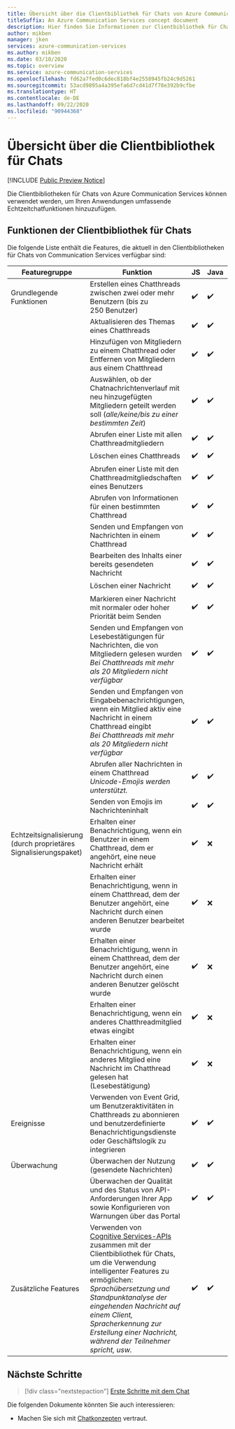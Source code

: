 ```yaml
---
title: Übersicht über die Clientbibliothek für Chats von Azure Communication Services
titleSuffix: An Azure Communication Services concept document
description: Hier finden Sie Informationen zur Clientbibliothek für Chats von Azure Communication Services.
author: mikben
manager: jken
services: azure-communication-services
ms.author: mikben
ms.date: 03/10/2020
ms.topic: overview
ms.service: azure-communication-services
ms.openlocfilehash: fd62a7fed0c6dec818bf4e2558945fb24c9d5261
ms.sourcegitcommit: 53acd9895a4a395efa6d7cd41d7f78e392b9cfbe
ms.translationtype: HT
ms.contentlocale: de-DE
ms.lasthandoff: 09/22/2020
ms.locfileid: "90944368"
---
```

# <a name="chat-client-library-overview"></a>Übersicht über die Clientbibliothek für Chats

[!INCLUDE [Public Preview Notice](../../includes/public-preview-include.md)]

Die Clientbibliotheken für Chats von Azure Communication Services können verwendet werden, um Ihren Anwendungen umfassende Echtzeitchatfunktionen hinzuzufügen.

## <a name="chat-client-library-capabilities"></a>Funktionen der Clientbibliothek für Chats

Die folgende Liste enthält die Features, die aktuell in den Clientbibliotheken für Chats von Communication Services verfügbar sind:

| Featuregruppe | Funktion                                                                                                          | JS  | Java | .NET | Python |
| ----------------- | ------------------------------------------------------------------------------------------------------------------- | --- | ----- | ---- | -----  |
| Grundlegende Funktionen | Erstellen eines Chatthreads zwischen zwei oder mehr Benutzern (bis zu 250 Benutzer)                                                       | ✔️   | ✔️  | ✔️    | ✔️   |
|                   | Aktualisieren des Themas eines Chatthreads                                                                              | ✔️   | ✔️ | ✔️    | ✔️   |
|                   | Hinzufügen von Mitgliedern zu einem Chatthread oder Entfernen von Mitgliedern aus einem Chatthread                                                                           | ✔️   | ✔️  | ✔️    | ✔️  |
|                   | Auswählen, ob der Chatnachrichtenverlauf mit neu hinzugefügten Mitgliedern geteilt werden soll (*alle/keine/bis zu einer bestimmten Zeit*) | ✔️   | ✔️   | ✔️    | ✔️  |
|                   | Abrufen einer Liste mit allen Chatthreadmitgliedern                                                                          | ✔️   | ✔️  | ✔️ | ✔️ |
|                   | Löschen eines Chatthreads                                                                                              | ✔️   | ✔️  | ✔️    | ✔️  |
|                   | Abrufen einer Liste mit den Chatthreadmitgliedschaften eines Benutzers                                                                  | ✔️   | ✔️  | ✔️    | ✔️  |
|                   | Abrufen von Informationen für einen bestimmten Chatthread                                                                              | ✔️   | ✔️  | ✔️ | ✔️ |
|                   | Senden und Empfangen von Nachrichten in einem Chatthread                                                                            | ✔️   | ✔️   | ✔️    | ✔️  |
|                   | Bearbeiten des Inhalts einer bereits gesendeten Nachricht                                                                   | ✔️   | ✔️  | ✔️ | ✔️ |
|                   | Löschen einer Nachricht                                                                                                       | ✔️   | ✔️  | ✔️ | ✔️ |
|                   | Markieren einer Nachricht mit normaler oder hoher Priorität beim Senden                                               | ✔️   | ✔️  | ✔️    | ✔️   |
|                   | Senden und Empfangen von Lesebestätigungen für Nachrichten, die von Mitgliedern gelesen wurden <br/> *Bei Chatthreads mit mehr als 20 Mitgliedern nicht verfügbar*    | ✔️   | ✔️  | ✔️    | ✔️   |
|                   | Senden und Empfangen von Eingabebenachrichtigungen, wenn ein Mitglied aktiv eine Nachricht in einem Chatthread eingibt <br/> *Bei Chatthreads mit mehr als 20 Mitgliedern nicht verfügbar*      | ✔️   | ✔️   | ✔️    | ✔️    |
|                   | Abrufen aller Nachrichten in einem Chatthread <br/> *Unicode-Emojis werden unterstützt.*                                                  | ✔️   | ✔️  | ✔️    | ✔️  |
|                   | Senden von Emojis im Nachrichteninhalt                                                                              | ✔️   | ✔️  | ✔️    | ✔️  |
|Echtzeitsignalisierung (durch proprietäres Signalisierungspaket)| Erhalten einer Benachrichtigung, wenn ein Benutzer in einem Chatthread, dem er angehört, eine neue Nachricht erhält                                     | ✔️   | ❌    | ❌  | ❌  |
|                    | Erhalten einer Benachrichtigung, wenn in einem Chatthread, dem der Benutzer angehört, eine Nachricht durch einen anderen Benutzer bearbeitet wurde                | ✔️   | ❌    | ❌    | ❌  |
|                    | Erhalten einer Benachrichtigung, wenn in einem Chatthread, dem der Benutzer angehört, eine Nachricht durch einen anderen Benutzer gelöscht wurde                | ✔️   | ❌    | ❌    | ❌  |
|                    | Erhalten einer Benachrichtigung, wenn ein anderes Chatthreadmitglied etwas eingibt                                                             | ✔️   | ❌    | ❌    | ❌  |
|                    | Erhalten einer Benachrichtigung, wenn ein anderes Mitglied eine Nachricht im Chatthread gelesen hat (Lesebestätigung)                               | ✔️   | ❌    | ❌    | ❌  |
| Ereignisse             | Verwenden von Event Grid, um Benutzeraktivitäten in Chatthreads zu abonnieren und benutzerdefinierte Benachrichtigungsdienste oder Geschäftslogik zu integrieren     | ✔️   | ✔️  | ✔️    | ✔️  |
| Überwachung        | Überwachen der Nutzung (gesendete Nachrichten)                                                                               | ✔️   | ✔️  | ✔️    | ✔️  |
|                    | Überwachen der Qualität und des Status von API-Anforderungen Ihrer App sowie Konfigurieren von Warnungen über das Portal                                                          | ✔️   | ✔️  | ✔️    | ✔️  |
|Zusätzliche Features | Verwenden von [Cognitive Services-APIs](https://docs.microsoft.com/azure/cognitive-services/) zusammen mit der Clientbibliothek für Chats, um die Verwendung intelligenter Features zu ermöglichen: *Sprachübersetzung und Standpunktanalyse der eingehenden Nachricht auf einem Client, Spracherkennung zur Erstellung einer Nachricht, während der Teilnehmer spricht, usw.*                                                                                         | ✔️   | ✔️  | ✔️    | ✔️  |

## <a name="next-steps"></a>Nächste Schritte

> [!div class="nextstepaction"]
> [Erste Schritte mit dem Chat](../../quickstarts/chat/get-started.md)

Die folgenden Dokumente könnten Sie auch interessieren:

- Machen Sie sich mit [Chatkonzepten](../chat/concepts.md) vertraut.
